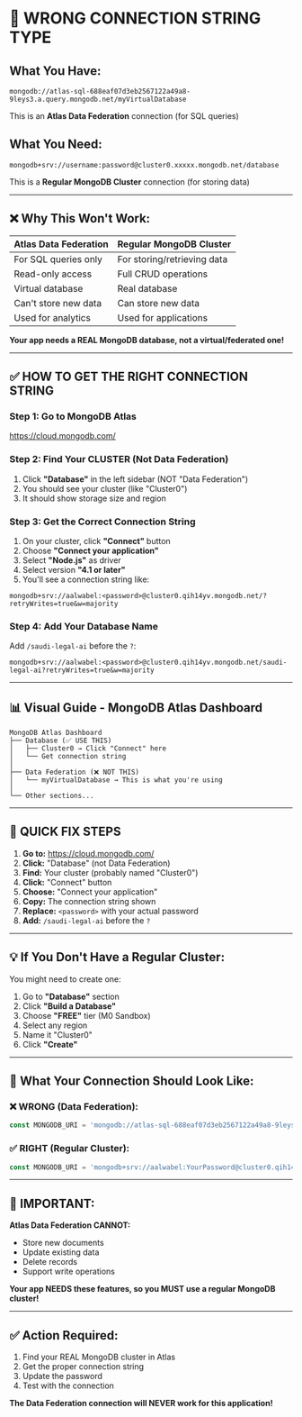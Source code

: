 # 🔴 **WRONG CONNECTION STRING TYPE**

## **What You Have:**
```
mongodb://atlas-sql-688eaf07d3eb2567122a49a8-9leys3.a.query.mongodb.net/myVirtualDatabase
```
This is an **Atlas Data Federation** connection (for SQL queries)

## **What You Need:**
```
mongodb+srv://username:password@cluster0.xxxxx.mongodb.net/database
```
This is a **Regular MongoDB Cluster** connection (for storing data)

---

## ❌ **Why This Won't Work:**

| Atlas Data Federation | Regular MongoDB Cluster |
|-----------------------|------------------------|
| For SQL queries only | For storing/retrieving data |
| Read-only access | Full CRUD operations |
| Virtual database | Real database |
| Can't store new data | Can store new data |
| Used for analytics | Used for applications |

**Your app needs a REAL MongoDB database, not a virtual/federated one!**

---

## ✅ **HOW TO GET THE RIGHT CONNECTION STRING**

### **Step 1: Go to MongoDB Atlas**
https://cloud.mongodb.com/

### **Step 2: Find Your CLUSTER (Not Data Federation)**
1. Click **"Database"** in the left sidebar (NOT "Data Federation")
2. You should see your cluster (like "Cluster0")
3. It should show storage size and region

### **Step 3: Get the Correct Connection String**
1. On your cluster, click **"Connect"** button
2. Choose **"Connect your application"**
3. Select **"Node.js"** as driver
4. Select version **"4.1 or later"**
5. You'll see a connection string like:
```
mongodb+srv://aalwabel:<password>@cluster0.qih14yv.mongodb.net/?retryWrites=true&w=majority
```

### **Step 4: Add Your Database Name**
Add `/saudi-legal-ai` before the `?`:
```
mongodb+srv://aalwabel:<password>@cluster0.qih14yv.mongodb.net/saudi-legal-ai?retryWrites=true&w=majority
```

---

## 📊 **Visual Guide - MongoDB Atlas Dashboard**

```
MongoDB Atlas Dashboard
├── Database (✅ USE THIS)
│   ├── Cluster0 → Click "Connect" here
│   └── Get connection string
│
├── Data Federation (❌ NOT THIS)
│   └── myVirtualDatabase → This is what you're using
│
└── Other sections...
```

---

## 🎯 **QUICK FIX STEPS**

1. **Go to:** https://cloud.mongodb.com/
2. **Click:** "Database" (not Data Federation)
3. **Find:** Your cluster (probably named "Cluster0")
4. **Click:** "Connect" button
5. **Choose:** "Connect your application"
6. **Copy:** The connection string shown
7. **Replace:** `<password>` with your actual password
8. **Add:** `/saudi-legal-ai` before the `?`

---

## 💡 **If You Don't Have a Regular Cluster:**

You might need to create one:
1. Go to **"Database"** section
2. Click **"Build a Database"**
3. Choose **"FREE"** tier (M0 Sandbox)
4. Select any region
5. Name it "Cluster0"
6. Click **"Create"**

---

## 📝 **What Your Connection Should Look Like:**

### ❌ WRONG (Data Federation):
```javascript
const MONGODB_URI = 'mongodb://atlas-sql-688eaf07d3eb2567122a49a8-9leys3.a.query.mongodb.net/myVirtualDatabase?ssl=true&authSource=admin';
```

### ✅ RIGHT (Regular Cluster):
```javascript
const MONGODB_URI = 'mongodb+srv://aalwabel:YourPassword@cluster0.qih14yv.mongodb.net/saudi-legal-ai?retryWrites=true&w=majority';
```

---

## 🚨 **IMPORTANT:**

**Atlas Data Federation CANNOT:**
- Store new documents
- Update existing data
- Delete records
- Support write operations

**Your app NEEDS these features, so you MUST use a regular MongoDB cluster!**

---

## ✅ **Action Required:**

1. Find your REAL MongoDB cluster in Atlas
2. Get the proper connection string
3. Update the password
4. Test with the connection

**The Data Federation connection will NEVER work for this application!**
